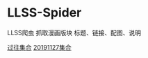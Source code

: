 # LLSS-Spider
LLSS爬虫
抓取漫画版块
标题、链接、配图、说明

[过往集合](https://github.com/YatesGuo/LLSS-Spider/blob/master/bin/Debug/netcoreapp3.0/magnet_url.md)
[20191127集合](https://github.com/YatesGuo/LLSS-Spider/blob/master/bin/Debug/netcoreapp3.0/20191127magnet_url.md)
